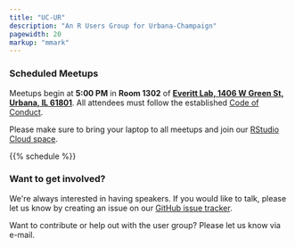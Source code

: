 ```yaml
---
title: "UC-UR"
description: "An R Users Group for Urbana-Champaign"
pagewidth: 20
markup: "mmark"
---
```


### Scheduled Meetups

Meetups begin at **5:00 PM** in **Room 1302** of **[Everitt Lab, 1406 W Green St, Urbana, IL 61801](https://www.google.com/maps/dir//Everitt+Laboratory+1406+West+Green+Street/@40.1109256,-88.2293148,793m/data=!3m1!1e3!4m9!4m8!1m0!1m5!1m1!1s0x880cd73f8ec8a0e7:0x5db444e6797c38ad!2m2!1d-88.2282581!2d40.1108975!3e2)**. All attendees must follow the established [Code of Conduct](https://wiki.r-consortium.org/view/R_Consortium_and_the_R_Community_Code_of_Conduct).

Please make sure to bring your laptop to all meetups and join our 
[RStudio Cloud space](https://rstudio.cloud/spaces/40189/join?access_code=p0zXu2obd7Ktu7wAviavJR1FmlMJn6djllSOEqnp).

{{% schedule %}}


### Want to get involved?

We're always interested in having speakers. If you would like to talk,
please let us know by creating an issue on our [GitHub issue tracker](https://github.com/UrbanaChampaignUseR/UrbanaChampaignUseR.github.io/issues/new).

Want to contribute or help out with the user group? Please let us know
via e-mail. 
